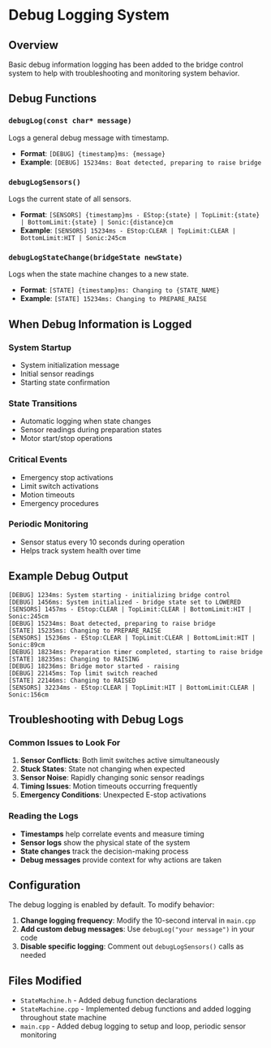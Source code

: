 # Debug Logging System

## Overview
Basic debug information logging has been added to the bridge control system to help with troubleshooting and monitoring system behavior.

## Debug Functions

### `debugLog(const char* message)`
Logs a general debug message with timestamp.
- **Format**: `[DEBUG] {timestamp}ms: {message}`
- **Example**: `[DEBUG] 15234ms: Boat detected, preparing to raise bridge`

### `debugLogSensors()`
Logs the current state of all sensors.
- **Format**: `[SENSORS] {timestamp}ms - EStop:{state} | TopLimit:{state} | BottomLimit:{state} | Sonic:{distance}cm`
- **Example**: `[SENSORS] 15234ms - EStop:CLEAR | TopLimit:CLEAR | BottomLimit:HIT | Sonic:245cm`

### `debugLogStateChange(bridgeState newState)`
Logs when the state machine changes to a new state.
- **Format**: `[STATE] {timestamp}ms: Changing to {STATE_NAME}`
- **Example**: `[STATE] 15234ms: Changing to PREPARE_RAISE`

## When Debug Information is Logged

### System Startup
- System initialization message
- Initial sensor readings
- Starting state confirmation

### State Transitions
- Automatic logging when state changes
- Sensor readings during preparation states
- Motor start/stop operations

### Critical Events
- Emergency stop activations
- Limit switch activations
- Motion timeouts
- Emergency procedures

### Periodic Monitoring
- Sensor status every 10 seconds during operation
- Helps track system health over time

## Example Debug Output

```
[DEBUG] 1234ms: System starting - initializing bridge control
[DEBUG] 1456ms: System initialized - bridge state set to LOWERED
[SENSORS] 1457ms - EStop:CLEAR | TopLimit:CLEAR | BottomLimit:HIT | Sonic:245cm
[DEBUG] 15234ms: Boat detected, preparing to raise bridge
[STATE] 15235ms: Changing to PREPARE_RAISE
[SENSORS] 15236ms - EStop:CLEAR | TopLimit:CLEAR | BottomLimit:HIT | Sonic:89cm
[DEBUG] 18234ms: Preparation timer completed, starting to raise bridge
[STATE] 18235ms: Changing to RAISING
[DEBUG] 18236ms: Bridge motor started - raising
[DEBUG] 22145ms: Top limit switch reached
[STATE] 22146ms: Changing to RAISED
[SENSORS] 32234ms - EStop:CLEAR | TopLimit:HIT | BottomLimit:CLEAR | Sonic:156cm
```

## Troubleshooting with Debug Logs

### Common Issues to Look For

1. **Sensor Conflicts**: Both limit switches active simultaneously
2. **Stuck States**: State not changing when expected
3. **Sensor Noise**: Rapidly changing sonic sensor readings
4. **Timing Issues**: Motion timeouts occurring frequently
5. **Emergency Conditions**: Unexpected E-stop activations

### Reading the Logs

- **Timestamps** help correlate events and measure timing
- **Sensor logs** show the physical state of the system
- **State changes** track the decision-making process
- **Debug messages** provide context for why actions are taken

## Configuration

The debug logging is enabled by default. To modify behavior:

1. **Change logging frequency**: Modify the 10-second interval in `main.cpp`
2. **Add custom debug messages**: Use `debugLog("your message")` in your code
3. **Disable specific logging**: Comment out `debugLogSensors()` calls as needed

## Files Modified

- `StateMachine.h` - Added debug function declarations
- `StateMachine.cpp` - Implemented debug functions and added logging throughout state machine
- `main.cpp` - Added debug logging to setup and loop, periodic sensor monitoring